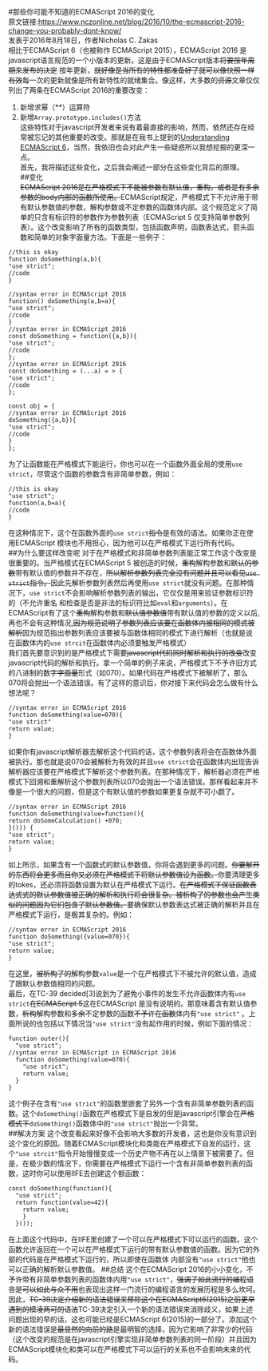 #那些你可能不知道的ECMAScript 2016的变化  
原文链接:https://www.nczonline.net/blog/2016/10/the-ecmascript-2016-change-you-probably-dont-know/  
发表于2016年8月18日，作者Nicholas C. Zakas  
相比于ECMAScript 6（也被称作 ECMAScript 2015），ECMAScript 2016 是javascript语言规范的一个小版本的更新。这是由于ECMAScript版本~~将要按年周期来发布的决定~~ 按年更新，~~就好像是当所有的特性都准备好了就可以像快照一样有效~~每一次的更新就像是所有新特性的就绪集合。像这样，大多数的~~资源~~文章仅仅列出了两条在ECMAScript 2016的重要改变：  
1. 新增求幂（**）运算符  
2. 新增`Array.prototype.includes()`方法  
这些特性对于javascript开发者来说有着最直接的影响，然而，依然还存在经常被忘记的其他重要的改变。那就是在我书上提到的[Understanding ECMAScript 6](https://www.amazon.com/Understanding-ECMAScript-Definitive-JavaScript-Developers/dp/1593277571/ref=as_li_ss_tl?ie=UTF8&linkCode=sl1&tag=nczonline-20&linkId=91b694f186236ecbdeead9bdc9c33e4e)，当然，我依旧也会对此产生一些疑惑所以我想挖掘的更深一点。  
首先，我将描述这些变化，之后我会阐述一部分在这些变化背后的原理。  
##变化  
~~ECMAScript 2016是在严格模式下不能被参数有默认值，重构，或者是有多余参数的body内部的函数所使用。~~ECMAScript规定，严格模式下不允许用于带有默认参数值的参数，解构参数或不定参数的函数体内部。这个规范定义了简单的只含有标识符的参数作为参数列表（ECMAScript 5 仅支持简单参数列表）。这个改变影响了所有的函数类型，包括函数声明，函数表达式，箭头函数和简单的对象字面量方法。下面是一些例子：
```
//this is okay
function doSomething(a,b){
"use strict";
//code
}

//syntax error in ECMAScript 2016
function() doSomething(a,b=a){
"use strict";
//code
}
//syntax error in ECMAScript 2016
const doSomething = function({a,b}){
"use strict";
//code
};
//syntax error in ECMAScript 2016
const doSomething = (...a) = > {
"use strict";
//code
};

const obj = {
//syntax error in ECMAScript 2016
doSomething({a,b}){
"use strict";
//code
}
};
```
为了让函数能在严格模式下能运行，你也可以在一个函数外面全局的使用`use strict`，尽管这个函数的参数含有非简单参数，例如：
```
//this is okay
"use strict";
function(a,b=a){
//code
}
```

在这种情况下，这个在函数外面的`use strict`~~指令~~是有效的语法。如果你正在使用ECMAScript 模块也不用担心，因为他可以在严格模式下运行所有代码。  
 ##为什么要这样改变呢
 对于在严格模式和非简单参数列表能正常工作这个改变是很重要的。当严格模式在ECMAScript 5 被创造的时候，~~重构~~解构参数和~~默认的参数~~带有默认值的参数并不存在，~~所以解析参数列表完全没有问题并且可以看见`use strict`指令。~~因此先解析参数列表然后再使用`use strict`就没有问题。在那种情况下，`use strict`不会影响解析参数列表的输出，它仅仅是用来验证参数标识符的（不允许重名 和检查是否是非法的标识符比如`eval`和`arguments`）。在ECMAScript有了这个~~重构~~解构参数和~~默认值参数值~~带有默认值的参数的定义以后,再也不会有这种情况,~~因为规范说明了参数列表应该要在函数体内被相同的模式被解析~~因为规范指出参数列表应该要被与函数体相同的模式下进行解析（也就是说 在函数体内的`use strcit`在函数体内必须要触发严格模式）  
 我们首先要意识到的是严格模式下需要~~javascript代码同时解析和执行的改变~~改变javascript代码的解析和执行。拿一个简单的例子来说，严格模式下不予许旧方式的八进制的数字~~字面量~~形式（如070）。如果代码在严格模式下被解析了，那么070将会抛出一个语法错误。有了这样的意识后，你对接下来代码会怎么做有什么想法呢？
 ```
 //syntax error in ECMAScript 2016
 function doSomething(value=070){
 "use strict"
 return value;
 }
 ```
 如果你有javascript解析器去解析这个代码的话，这个参数列表将会在函数体外面被执行。那也就是说070会被解析为有效的并且`use strict`会在函数体内出现告诉解析器应该要在严格模式下解析这个参数列表。在那种情况下，解析器必须在严格模式下回溯和重解析这个参数列表所以070会抛出一个语法错误。那样看起来并不像是一个很大的问题，但是这个有默认值的参数如果更复杂就不可小觑了。
 ```
 //syntax error in ECMAScript 2016
 function doSomething(value=function(){
 return doSomeCalculation() +070;
 }())) {
 "use strict";
 return value;
 }
 ```
 如上所示，如果含有一个函数式的默认参数值，你将会遇到更多的问题。~~你要解开的东西将会更多而且你又必须在严格模式下将默认参数值设为函数。~~你要清理更多的tokes，还必须将函数设置为默认在严格模式下运行。~~在严格模式下保证函数表达式式的默认参数值被正确的解析和执行将会很复杂。被析构了的参数也会产生类似的问题因为它们包含了默认参数值。~~要确保默认参数表达式被正确的解析并且在严格模式下运行，是极其复杂的。例如：
 ```
 //syntax error in ECMAScript 2016
 function doSomething({value=070}){
 "use strict";
 return value;
 }
 ```
 在这里，~~被析构了的~~解构参数`value`是一个在严格模式下不被允许的默认值，造成了跟默认参数值相同的问题。  
最后，在TC-39 decided[3]说到为了避免小事件的发生不允许函数体内有`use strict`~~在ECMAScript 5~~这在ECMAScript 是没有说明的。那意味着含有默认值参数，~~析构~~解构参数和~~多余~~不定参数的函数~~不予许在函数~~体内有`"use strict"` 。上面所说的也包括以下情况当`"use strict"`没有起作用的时候，例如下面的情况：
 ```
 function outer(){
   "use strict";
 //syntax error in ECMAScript in ECMAScript 2016
   function doSomething(value=070){
     "use strict";
     return value;
   }
 }
 ```
 这个例子在含有`"use strict"`的函数里嵌套了另外一个含有非简单参数列表的函数。这个`doSomething()`函数在严格模式下是自发的但是javascript引擎会在~~严格模式下~~`doSomething()`函数体中的`"use strict"`抛出一个异常。  
 ##解决方案
 这个改变看起来好像不会影响大多数的开发者，这也是你没有意识到这个变化的原因。随着ECMAScript模块化和类能在严格模式下自发的运行，这个`"use strcit"`指令开始慢慢变成一个历史产物不再在以上情景下被需要了。但是，在极少数的情况下，你需要在严格模式下运行一个含有非简单参数列表的函数，这时你可以使用IIFE去创建这个额函数：
 ```
 const doSomething(function(){
   "use strict";
   return function(value=42){
     return value;
     }
   }());
```
在上面这个代码中，在IIFE里创建了一个可以在严格模式下可以运行的函数。这个函数允许返回在一个可以在严格模式下运行的带有默认参数值的函数。因为它的外部的代码是在严格模式下运行的，所以即使在函数体 内部没有`"use strict"`他也可以正确的解析默认参数值。
##总结
这个在ECMAScript 2016的小小变化，不予许带有非简单参数列表的函数体内用`"use strict"`，~~强调了如此流行的编程语言是可以如此与众不用~~也表现出这样一门流行的编程语言的发展历程是多么坎坷。因此，~~TC-39决定介绍新的语法错误来移除这个在ECMAScript6(2015)之前更早遇到的模凌两可的语法~~TC-39决定引入一个新的语法错误来消除歧义，如果上述问题出现的早的话，这也可能已经是ECMAScript 6(2015)的一部分了。添加这个新的语法错误是~~最显然的向前的路~~是最明智的选择，因为它影响了非常少的代码（这个改变的规范是在javascript引擎实现非简单参数列表的同一阶段）并且因为ECMAScript模块化和类可以在严格模式下可以运行的关系也不会影响未来的代码。

 
 